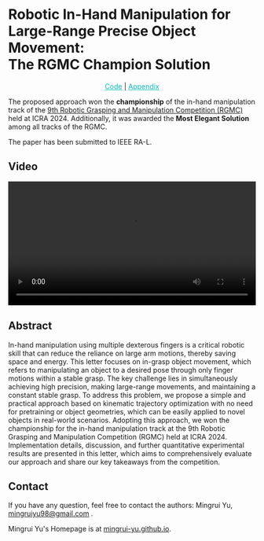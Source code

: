 # Robotic In-Hand Manipulation for <br> Large-Range Precise Object Movement: <br> The RGMC Champion Solution

<p style="text-align: center;"> 
<a href="https://github.com/RGMC-XL-team/ingrasp_manipulation" style="color: #0ABAB5; text-decoration: underline;">Code</a> |
<a href="./Appendix.pdf" style="color: #0ABAB5; text-decoration: underline;">Appendix</a>

</p>

The proposed approach won the **championship** of the in-hand manipulation track of the [9th Robotic Grasping and Manipulation Competition (RGMC)](https://cse.usf.edu/~yusun/rgmc/2024.html) held at ICRA 2024. Additionally, it was awarded the **Most Elegant Solution** among all tracks of the RGMC.

The paper has been submitted to IEEE RA-L.

## Video

<video controls style="width: 100%; height: auto;">
    <source src="./ingrasp_manipulation_video.mp4" type="video/mp4">
</video>

## Abstract

In-hand manipulation using multiple dexterous fingers is a critical robotic skill that can reduce the reliance on large arm motions, thereby saving space and energy. This letter focuses on in-grasp object movement, which refers to manipulating an object to a desired pose through only finger motions within a stable grasp. The key challenge lies in simultaneously achieving high precision, making large-range movements, and maintaining a constant stable grasp. To address this problem, we propose a simple and practical approach based on kinematic trajectory optimization with no need for pretraining or object geometries, which can be easily applied to novel objects in real-world scenarios. Adopting this approach, we won the championship for the in-hand manipulation track at the 9th Robotic Grasping and Manipulation Competition (RGMC) held at ICRA 2024. Implementation details, discussion, and further quantitative experimental results are presented in this letter, which aims to comprehensively evaluate our approach and share our key takeaways from the competition.

## Contact

If you have any question, feel free to contact the authors: Mingrui Yu, [mingruiyu98@gmail.com](mailto:mingruiyu98@gmail.com) .

Mingrui Yu's Homepage is at [mingrui-yu.github.io](https://mingrui-yu.github.io).
